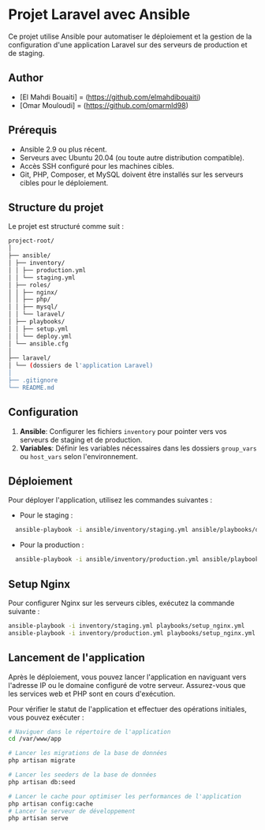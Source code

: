 # Projet Laravel avec Ansible

Ce projet utilise Ansible pour automatiser le déploiement et la gestion de la configuration d'une application Laravel sur des serveurs de production et de staging.

## Author 

- [El Mahdi Bouaiti] = (https://github.com/elmahdibouaiti)
- [Omar Mouloudi] = (https://github.com/omarmld98)

## Prérequis

- Ansible 2.9 ou plus récent.
- Serveurs avec Ubuntu 20.04 (ou toute autre distribution compatible).
- Accès SSH configuré pour les machines cibles.
- Git, PHP, Composer, et MySQL doivent être installés sur les serveurs cibles pour le déploiement.

## Structure du projet

Le projet est structuré comme suit :

```bash
project-root/
│
├── ansible/
│ ├── inventory/
│ │ ├── production.yml
│ │ └── staging.yml
│ ├── roles/
│ │ ├── nginx/
│ │ ├── php/
│ │ ├── mysql/
│ │ └── laravel/
│ ├── playbooks/
│ │ ├── setup.yml
│ │ └── deploy.yml
│ └── ansible.cfg
│
├── laravel/
│ └── (dossiers de l'application Laravel)
│
├── .gitignore
└── README.md
```

## Configuration

1. **Ansible**: Configurer les fichiers `inventory` pour pointer vers vos serveurs de staging et de production.
2. **Variables**: Définir les variables nécessaires dans les dossiers `group_vars` ou `host_vars` selon l'environnement.

## Déploiement

Pour déployer l'application, utilisez les commandes suivantes :

- Pour le staging :
```bash
  ansible-playbook -i ansible/inventory/staging.yml ansible/playbooks/deploy.yml
```

- Pour la production :
```bash
  ansible-playbook -i ansible/inventory/production.yml ansible/playbooks/deploy.yml
```

## Setup Nginx
Pour configurer Nginx sur les serveurs cibles, exécutez la commande suivante :
```bash
ansible-playbook -i inventory/staging.yml playbooks/setup_nginx.yml
ansible-playbook -i inventory/production.yml playbooks/setup_nginx.yml
```

## Lancement de l'application
Après le déploiement, vous pouvez lancer l'application en naviguant vers l'adresse IP ou le domaine configuré de votre serveur. Assurez-vous que les services web et PHP sont en cours d'exécution.

Pour vérifier le statut de l'application et effectuer des opérations initiales, vous pouvez exécuter :

```bash
# Naviguer dans le répertoire de l'application
cd /var/www/app

# Lancer les migrations de la base de données
php artisan migrate

# Lancer les seeders de la base de données
php artisan db:seed

# Lancer le cache pour optimiser les performances de l'application
php artisan config:cache
# Lancer le serveur de développement
php artisan serve
```
